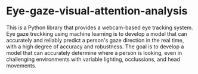 # Eye-gaze-visual-attention-analysis
This is a Python library that provides a webcam-based eye tracking system. 
Eye gaze treckking using machine learning is to develop a model that can accurately and reliably predict a person's gaze direction in the real time, with a high degree of accuracy and robustness.
The goal is to develop a model that can accurately determine where a person is looking, even in challenging environments with variable lighting, occlussions, and head movements.
